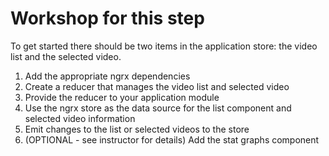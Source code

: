 # Workshop for this step

To get started there should be two items in the application store:
the video list and the selected video.

1. Add the appropriate ngrx dependencies
2. Create a reducer that manages the video list and selected video
3. Provide the reducer to your application module
4. Use the ngrx store as the data source for the list component and
   selected video information
5. Emit changes to the list or selected videos to the store
6. (OPTIONAL - see instructor for details) Add the stat graphs component
